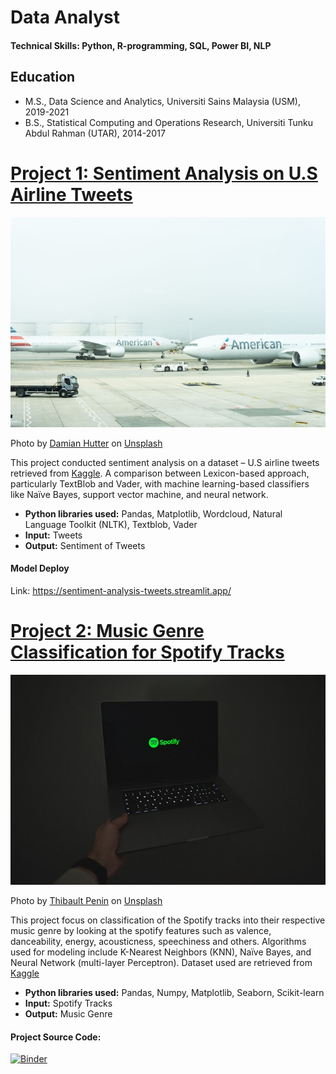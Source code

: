 # Data Analyst

#### Technical Skills: Python, R-programming, SQL, Power BI, NLP

## Education
* M.S., Data Science and Analytics, Universiti Sains Malaysia (USM), 2019-2021
* B.S., Statistical Computing and Operations Research, Universiti Tunku Abdul Rahman (UTAR), 2014-2017

# [Project 1: Sentiment Analysis on U.S Airline Tweets](https://www.youtube.com/watch?v=6NXLGP65S2Q)
![alt text](damian-hutter-4jUK5aiSNPM-unsplash.jpg)

Photo by <a href="https://unsplash.com/@thepuzzlers_damian?utm_content=creditCopyText&utm_medium=referral&utm_source=unsplash">Damian Hutter</a> on <a href="https://unsplash.com/photos/two-american-airlines-planes-on-airport-4jUK5aiSNPM?utm_content=creditCopyText&utm_medium=referral&utm_source=unsplash">Unsplash</a>

This project conducted sentiment analysis on a dataset – U.S airline tweets retrieved from [Kaggle](https://www.kaggle.com/datasets/tango911/airline-sentiment-tweets). A comparison between Lexicon-based approach, particularly TextBlob and Vader, with machine learning-based classifiers like Naïve Bayes, support vector machine, and neural network.
* **Python libraries used:** Pandas, Matplotlib, Wordcloud, Natural Language Toolkit (NLTK), Textblob, Vader
* **Input:** Tweets
* **Output:** Sentiment of Tweets

#### Model Deploy
Link: <https://sentiment-analysis-tweets.streamlit.app/>

# [Project 2: Music Genre Classification for Spotify Tracks](https://www.youtube.com/watch?v=6NXLGP65S2Q)
![alt text](thibault-penin-b5ioGEe8j04-unsplash.jpg)

Photo by <a href="https://unsplash.com/@thibaultpenin?utm_content=creditCopyText&utm_medium=referral&utm_source=unsplash">Thibault Penin</a> on <a href="https://unsplash.com/photos/a-person-holding-a-laptop-in-the-dark-b5ioGEe8j04?utm_content=creditCopyText&utm_medium=referral&utm_source=unsplash">Unsplash</a>

This project focus on classification of the Spotify tracks into their respective music genre by looking at the spotify features such as valence, danceability, energy, acousticness, speechiness and others. Algorithms used for modeling include K-Nearest Neighbors (KNN), Naïve Bayes, and Neural Network (multi-layer Perceptron). Dataset used are retrieved from [Kaggle](https://www.kaggle.com/datasets/zaheenhamidani/ultimate-spotify-tracks-db)
* **Python libraries used:** Pandas, Numpy, Matplotlib, Seaborn, Scikit-learn
* **Input:** Spotify Tracks
* **Output:** Music Genre

#### Project Source Code:

[![Binder](https://mybinder.org/badge_logo.svg)](https://mybinder.org/v2/gh/issacdtjs/Portfolio/main?labpath=Music+Genre+Classification+for+Spotify+Tracks.ipynb)
